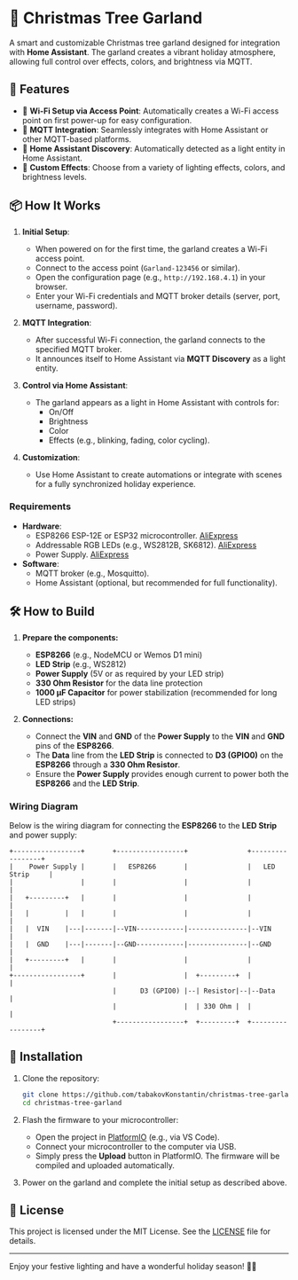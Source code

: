 # 🎄 Christmas Tree Garland

A smart and customizable Christmas tree garland designed for integration with **Home Assistant**. The garland creates a vibrant holiday atmosphere, allowing full control over effects, colors, and brightness via MQTT.

## 🚀 Features
- 🌟 **Wi-Fi Setup via Access Point**: Automatically creates a Wi-Fi access point on first power-up for easy configuration.
- 🔌 **MQTT Integration**: Seamlessly integrates with Home Assistant or other MQTT-based platforms.
- 🏡 **Home Assistant Discovery**: Automatically detected as a light entity in Home Assistant.
- 🎨 **Custom Effects**: Choose from a variety of lighting effects, colors, and brightness levels.


## 📦 How It Works

1. **Initial Setup**:
   - When powered on for the first time, the garland creates a Wi-Fi access point.
   - Connect to the access point (`Garland-123456` or similar).
   - Open the configuration page (e.g., `http://192.168.4.1`) in your browser.
   - Enter your Wi-Fi credentials and MQTT broker details (server, port, username, password).

2. **MQTT Integration**:
   - After successful Wi-Fi connection, the garland connects to the specified MQTT broker.
   - It announces itself to Home Assistant via **MQTT Discovery** as a light entity.

3. **Control via Home Assistant**:
   - The garland appears as a light in Home Assistant with controls for:
     - On/Off
     - Brightness
     - Color
     - Effects (e.g., blinking, fading, color cycling).

4. **Customization**:
   - Use Home Assistant to create automations or integrate with scenes for a fully synchronized holiday experience.

### Requirements

- **Hardware**:
  - ESP8266 ESP-12E or ESP32 microcontroller. [AliExpress](https://www.aliexpress.com/item/4000550036826.html?spm=a2g0o.order_list.order_list_main.65.2abd1802cjdPx5)
  - Addressable RGB LEDs (e.g., WS2812B, SK6812). [AliExpress](https://www.aliexpress.com/item/1005002247063442.html?spm=a2g0o.order_list.order_list_main.70.2abd1802cjdPx5)
  - Power Supply. [AliExpress](https://www.aliexpress.com/item/1005003112787694.html?spm=a2g0o.order_list.order_list_main.64.2abd1802cjdPx5)
- **Software**:
  - MQTT broker (e.g., Mosquitto).
  - Home Assistant (optional, but recommended for full functionality).

## 🛠️ How to Build

1. **Prepare the components:**
   - **ESP8266** (e.g., NodeMCU or Wemos D1 mini)
   - **LED Strip** (e.g., WS2812)
   - **Power Supply** (5V or as required by your LED strip)
   - **330 Ohm Resistor** for the data line protection
   - **1000 µF Capacitor** for power stabilization (recommended for long LED strips)

2. **Connections:**
   - Connect the **VIN** and **GND** of the **Power Supply** to the **VIN** and **GND** pins of the **ESP8266**.
   - The **Data** line from the **LED Strip** is connected to **D3 (GPIO0)** on the **ESP8266** through a **330 Ohm Resistor**.
   - Ensure the **Power Supply** provides enough current to power both the **ESP8266** and the **LED Strip**.

### Wiring Diagram

Below is the wiring diagram for connecting the **ESP8266** to the **LED Strip** and power supply:
```
+-----------------+       +-----------------+               +-----------------+
|    Power Supply |       |   ESP8266       |               |   LED Strip     |
|                 |       |                 |               |                 |
|   +---------+   |       |                 |               |                 |
|   |         |   |       |                 |               |                 |
|   |  VIN    |---|-------|--VIN------------|---------------|--VIN            |
|   |  GND    |---|-------|--GND------------|---------------|--GND            |
|   +---------+   |       |                 |               |                 |
+-----------------+       |                 |  +---------+  |                 |
                          |      D3 (GPIO0) |--| Resistor|--|--Data           |
                          |                 |  | 330 Ohm |  |                 |
                          +-----------------+  +---------+  +-----------------+
```

## 🔧 Installation

1. Clone the repository:
   ```bash
   git clone https://github.com/tabakovKonstantin/christmas-tree-garland.git
   cd christmas-tree-garland

2. Flash the firmware to your microcontroller:
   - Open the project in [PlatformIO](https://platformio.org/) (e.g., via VS Code).
   - Connect your microcontroller to the computer via USB.
   - Simply press the **Upload** button in PlatformIO. The firmware will be compiled and uploaded automatically.

3. Power on the garland and complete the initial setup as described above.

## 📄 License
  
  This project is licensed under the MIT License. See the [LICENSE](LICENSE) file for details.
  
  ---
  
  Enjoy your festive lighting and have a wonderful holiday season! 🎅✨

